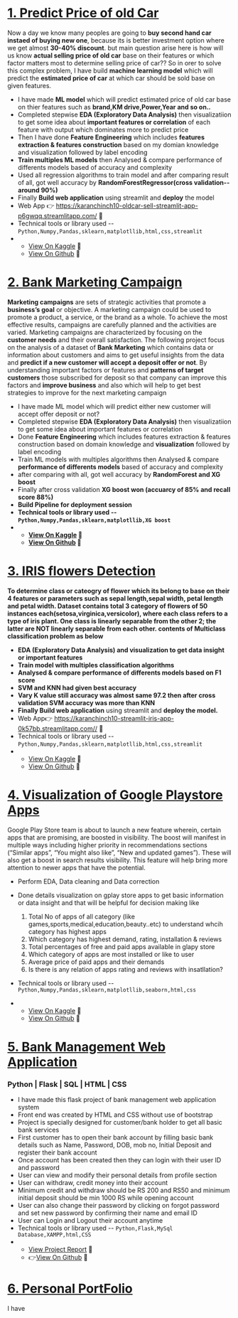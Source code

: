 
<h1><a href="https://github.com/karanchinch10/Oldcar_Sell_Regression">1. Predict Price of old Car</a></h1>
Now a day we know many peoples are going to <strong>buy second hand car instaed of buying new one</strong>, because its is better investment option where we get almost <strong>30-40% discount</strong>. but main question arise here is how will us know <strong>actual selling price of old car</strong> base on their features or which factor matters most to determine selling price of car?? So in orer to solve this complex problem, I have build <strong>machine learning model</strong> which will predict the <strong>estimated price of car</strong> at which car should be sold base on given features.

- I have made <strong>ML model</strong> which will predict estimated price of old car base on thier features such as <strong>brand,KM drive,Power,Year and so on..</strong>
- Completed stepwise <strong>EDA (Exploratory Data Analysis)</strong> then visualizatiion to get some idea about <strong>important features or correlation</strong> of each feature with output which dominates more to predict price
- Then I have done <strong>Feature Engineering</strong> which includes <strong>features extraction & features construction</strong> based on my domian knowledge and visualization followed by label encoding
- <strong>Train multiples ML models</strong> then Analysed & compare performance of differents models based of accuracy and complexity
- Used all regression algorithms to train model and after comparing result of all, got well accuracy by <strong>RandomForestRegressor(cross validation--around 90%)</strong>
- Finally <strong>Build web application</strong> using streamlit and <strong>deploy</strong> the model 
- Web App 👉 <https://karanchinch10-oldcar-sell-streamlit-app-p6gwqq.streamlitapp.com/> 💝
- Technical tools or library used -- <code>Python,Numpy,Pandas,sklearn,matplotllib,html,css,streamlit</code>
-  
  -  <a href="https://www.kaggle.com/code/karanchinchpure/predict-price-of-used-cars-regression-problem">View On Kaggle</a> 💝
  -  <a href="https://github.com/karanchinch10/Oldcar_Sell_Regression">View On Github</a> 💝
  
<h1><a href="https://github.com/karanchinch10/Oldcar_Sell_Regression">2. Bank Marketing Campaign</a></h1>
<strong>Marketing campaigns</strong> are sets of strategic activities that promote a <strong>business’s goal</strong> or objective. A marketing campaign could be used to promote a product, a service, or the brand as a whole. To achieve the most effective results, campaigns are carefully planned and the activities are varied. Marketing campaigns are characterized by focusing on the <strong>customer needs</strong> and their overall satisfaction.
The following project focus on the analysis of a dataset of <strong>Bank Marketing</strong> which contains data or information about customers and aims to get useful insights from the data and <strong>predict if a new customer will accept a deposit offer or not</strong>.
By understanding important factors or features and <strong>patterns of target customers</strong> those subscribed for deposit so that company can improve this factors and <strong>improve business</strong> and also which will help to get best strategies to improve for the next marketing campaign

- I have made ML model which will predict either new customer will accept offer deposit or not?
- Completed stepwise <strong>EDA (Exploratory Data Analysis)</strong> then visualizatiion to get some idea about important features or correlation 
- Done <strong>Feature Engineering</strong> which includes features extraction & features construction based on domain knowledge and <strong>visualization</strong> followed by label encoding
- Train ML models with multiples algorithms then Analysed & compare <strong>performance of differents models</strong> based of accuracy and complexity
- after comparing with all, got well accuracy by <strong>RandomForest and XG boost</strong> 
- Finally after cross validation <strong>XG boost<strong> won (accuarcy of 85% and <strong>recall score 88%</strong>)
- Build <strong>Pipeline</strong> for <strong>deployment</strong> session
- Technical tools or library used -- <code>Python,Numpy,Pandas,sklearn,matplotllib,XG boost</code>
-  
  -  <a href="https://www.kaggle.com/code/karanchinchpure/bank-marketing-who-will-subscribe-for-deposit">View On Kaggle</a> 💝
  -  <a href="#">View On Github</a> 💝

<h1><a href="https://github.com/karanchinch10/IRIS_Classification">3. IRIS flowers Detection</a></h1>
To determine <strong>class or cateogry of flower</strong> which its belong to base on their 4 features or parameters such as <strong>sepal length,sepal width, petal length and petal width.</strong> Dataset contains total <strong>3 category of flowers</strong> of 50 instances each<strong>(setosa,virginica,versicolor)</strong>, where <strong>each class</strong> refers to a type of <strong>iris plant</strong>. One class is linearly separable from the other 2; the latter are NOT linearly separable from each other. contents of <strong>Multiclass classification problem</strong> as below

- <strong>EDA (Exploratory Data Analysis)</strong> and visualization to get <strong>data insight</strong> or important features
- Train model with multiples <strong>classification</strong> algorithms
- Analysed & compare performance of differents models based on <strong>F1 score</strong>
- <strong>SVM and KNN</strong> had given best accuracy 
- Vary K value still accuracy was almost same 97.2 then after <strong>cross validation</strong> SVM accuracy was more than KNN
- Finally Build </strong>web application</strong> using streamlit and <strong>deploy the model.</strong> 
- Web App👉 <https://karanchinch10-streamlit-iris-app-0k57bb.streamlitapp.com//> 💝
- Technical tools or library used -- <code>Python,Numpy,Pandas,sklearn,matplotllib,html,css,streamlit</code>
- 
  -  <a href="https://www.kaggle.com/code/karanchinchpure/iris-classification-problem-eda">View On Kaggle</a> 💝
  -  <a href="https://github.com/karanchinch10/IRIS_Classification">View On Github</a> 💝

<h1><a href="https://github.com/karanchinch10/Exploratory-Data-Analysis-EDA-/blob/main/EDA%20data/gplay-playstore-data-visualization-EDA.ipynb">4. Visualization of Google Playstore Apps</a></h1>
Google Play Store team is about to launch a new feature wherein, certain apps that are promising, are boosted in visibility. The boost will manifest in multiple ways including higher priority in recommendations sections (“Similar apps”, “You might also like”, “New and updated games”). These will also get a boost in search results visibility. This feature will help bring more attention to newer apps that have the potential.

- Perform EDA, Data cleaning and Data correction 
- Done details visualization on gplay store apps to get basic information or data insight and that will be helpful for decision making like

   1) Total No of apps of all category (like games,sports,medical,education,beauty..etc) to understand whcih category has highest apps 
   2) Which category has highest demand, rating, installation & reviews
   3) Total percentages of free and paid apps available in glapy store
   4) Which category of apps are most installed or like to user
   5) Average price of paid apps and their demands
   6) Is there is any relation of apps rating and reviews with insatllation?
- Technical tools or library used -- <code>Python,Numpy,Pandas,sklearn,matplotllib,seaborn,html,css</code>
- 
  -  <a href="https://www.kaggle.com/code/karanchinchpure/gplay-playstore-data-visualization-eda">View On Kaggle</a> 💝
  -  <a href="https://github.com/karanchinch10/Exploratory-Data-Analysis-EDA-/blob/main/EDA%20data/gplay-playstore-data-visualization-EDA.ipynb">View On Github</a> 💝 

<h1><a href="https://drive.google.com/file/d/1OWEpEZOMQLKn9l1bylQrqw8NeEoizxoF/view?usp=sharing">5. Bank Management Web Application</a></h1>
<h3><strong>Python | Flask | SQL | HTML | CSS </strong></h3>

- I have made this flask project of bank management web application system
- Front end was created by HTML and CSS without use of bootstrap
- Project is specially designed for customer/bank holder to get all basic bank services
- First customer has to open their bank account by filling basic bank details such as Name, Password, DOB, mob no, Initial Deposit and register their bank account 
- Once account has  been created then they can login with their user ID and password
- User can view and modify their personal details from profile section 
- User can withdraw, credit money into their account
- Minimum credit and withdraw should be RS 200 and RS50  and minimum initial deposit should be min 1000 RS while opening account
- User can also change their password by clicking on forgot password and set new password by confirming their name and email ID 
- User can Login and Logout their account anytime
- Technical tools or library used -- <code>Python,Flask,MySql Database,XAMPP,html,CSS</code>
- 
  -  <a href="https://drive.google.com/file/d/1OWEpEZOMQLKn9l1bylQrqw8NeEoizxoF/view?usp=sharing">View Project Report</a> 💝
  -  👉<a href="#">View On Github</a> 💝

<h1><a href="https://drive.google.com/file/d/1OWEpEZOMQLKn9l1bylQrqw8NeEoizxoF/view?usp=sharing">6. Personal PortFolio</a></h1>
I have
